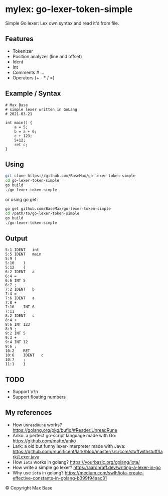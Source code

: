 # mylex: go-lexer-token-simple

Simple Go lexer: Lex own syntax and read it's from file.

## Features

- Tokenizer
- Position analyzer (line and offset)
- Ident
- Int
- Comments # ...
- Operators (+ - * / =)

## Example / Syntax

```
# Max Base
# simple lexer written in GoLang
# 2021-03-21

int main() {
	a = 5;
	b = a + 6;
	c + 123;
	5+12;
	ret c;
}
```

## Using

```bash
git clone https://github.com/BaseMax/go-lexer-token-simple
cd go-lexer-token-simple
go build
./go-lexer-token-simple
```

or using go get:

```bash
go get github.com/BaseMax/go-lexer-token-simple
cd /path/to/go-lexer-token-simple
go build
./go-lexer-token-simple
```

## Output

```
5:1	IDENT	int
5:5	IDENT	main
5:9	(	
5:10	)	
5:12	{	
6:2	IDENT	a
6:4	=	
6:6	INT	5
6:7	;	
7:2	IDENT	b
7:4	=	
7:6	IDENT	a
7:8	+	
7:10	INT	6
7:11	;	
8:2	IDENT	c
8:4	+	
8:6	INT	123
8:9	;	
9:2	INT	5
9:3	+	
9:4	INT	12
9:6	;	
10:2	RET	
10:6	IDENT	c
10:7	;	
11:1	}	
```

## TODO

- Support \r\n
- Support floating numbers

## My references

- How `UnreadRune` works? https://golang.org/pkg/bufio/#Reader.UnreadRune
- Anko: a perfect go-script language made with Go: https://github.com/mattn/anko
- Lark: a old but funny lexer-interpreter made with Java: https://github.com/munificent/lark/blob/master/src/com/stuffwithstuff/lark/Lexer.java
- How `iota` works in golang? https://yourbasic.org/golang/iota/
- How write a simple go lexer? https://aaronraff.dev/writing-a-lexer-in-go
- Why use `iota` in golang? https://medium.com/swlh/iota-create-effective-constants-in-golang-b399f94aac31

© Copyright Max Base

